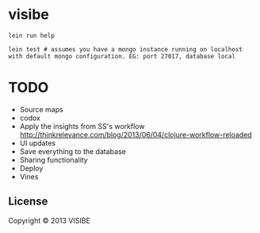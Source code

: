 # visibe

```
lein run help

lein test # assumes you have a mongo instance running on localhost with default mongo configuration. EG: port 27017, database local
```

# TODO

- Source maps
- codox
- Apply the insights from SS's workflow http://thinkrelevance.com/blog/2013/06/04/clojure-workflow-reloaded
- UI updates
- Save everything to the database
- Sharing functionality
- Deploy
- Vines

## License

Copyright © 2013 VISIBE